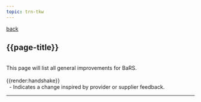 ```yaml
---
topic: trn-tkw
---
```


<a href="#" onclick="history.back()">back</a>

## {{page-title}}

<br>
This page will list all general improvements for BaRS. 
<br>
<br>
<div class="imgHandshake">{{render:handshake}}</div> &nbsp; - Indicates a change inspired by provider or supplier feedback.
<p>
<hr>
